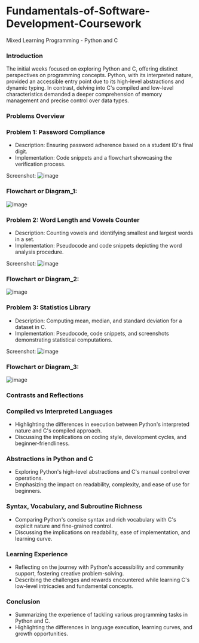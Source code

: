 # Fundamentals-of-Software-Development-Coursework
Mixed Learning Programming - Python and C

### Introduction
The initial weeks focused on exploring Python and C, offering distinct perspectives on programming concepts. Python, with its interpreted nature, provided an accessible entry point due to its high-level abstractions and dynamic typing. In contrast, delving into C's compiled and low-level characteristics demanded a deeper comprehension of memory management and precise control over data types.

### Problems Overview
### Problem 1: Password Compliance

- Description: Ensuring password adherence based on a student ID's final digit.
- Implementation: Code snippets and a flowchart showcasing the verification process.

Screenshot: 
![image](https://github.com/Momatahina933/Fundamentals-of-Software-Development-Coursework/assets/153527981/5d3dcaa5-5c42-43cf-abec-56198971bbd4)

### Flowchart or Diagram_1: 
![image](https://github.com/Momatahina933/Fundamentals-of-Software-Development-Coursework/assets/153527981/27856fcc-fd96-4b53-a3c3-940524d9d139)

### Problem 2: Word Length and Vowels Counter

- Description: Counting vowels and identifying smallest and largest words in a set.
- Implementation: Pseudocode and code snippets depicting the word analysis procedure.

Screenshot: 
![image](https://github.com/Momatahina933/Fundamentals-of-Software-Development-Coursework/assets/153527981/c86d47ac-9730-46da-a7d1-022ee7eeda90)

### Flowchart or Diagram_2: 
![image](https://github.com/Momatahina933/Fundamentals-of-Software-Development-Coursework/assets/153527981/aba7ad58-f09d-479f-9bdc-a88c6364ede8)





### Problem 3: Statistics Library

- Description: Computing mean, median, and standard deviation for a dataset in C.
- Implementation: Pseudocode, code snippets, and screenshots demonstrating statistical computations.

Screenshot: 
![image](https://github.com/Momatahina933/Fundamentals-of-Software-Development-Coursework/assets/153527981/5b622ab6-2f63-436e-b6e7-6d44794d3feb)

### Flowchart or Diagram_3: 
![image](https://github.com/Momatahina933/Fundamentals-of-Software-Development-Coursework/assets/153527981/96ed6e17-026e-4709-b85f-30240d967a41)



### Contrasts and Reflections
### Compiled vs Interpreted Languages

- Highlighting the differences in execution between Python's interpreted nature and C's compiled approach.
- Discussing the implications on coding style, development cycles, and beginner-friendliness.

### Abstractions in Python and C

- Exploring Python's high-level abstractions and C's manual control over operations.
- Emphasizing the impact on readability, complexity, and ease of use for beginners.

### Syntax, Vocabulary, and Subroutine Richness

- Comparing Python's concise syntax and rich vocabulary with C's explicit nature and fine-grained control.
- Discussing the implications on readability, ease of implementation, and learning curve.

### Learning Experience

- Reflecting on the journey with Python's accessibility and community support, fostering creative problem-solving.
- Describing the challenges and rewards encountered while learning C's low-level intricacies and fundamental concepts.

### Conclusion

- Summarizing the experience of tackling various programming tasks in Python and C.
- Highlighting the differences in language execution, learning curves, and growth opportunities.
